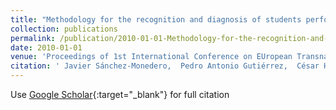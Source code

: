 ```yaml
---
title: "Methodology for the recognition and diagnosis of students performance by discriminant analisys and artificial neural networks"
collection: publications
permalink: /publication/2010-01-01-Methodology-for-the-recognition-and-diagnosis-of-students-performance-by-discriminant-analisys-and-artificial-neural-networks
date: 2010-01-01
venue: 'Proceedings of 1st International Conference on EUropean Transnational Education (ICEUTE2010)'
citation: ' Javier Sánchez-Monedero,  Pedro Antonio Gutiérrez,  César Hervás-Martínez,  Manuel Cruz-Ramírez,  Juan Carlos Fernández,  Francisco Fernandez-Navarro, &quot;Methodology for the recognition and diagnosis of students performance by discriminant analisys and artificial neural networks.&quot; Proceedings of 1st International Conference on EUropean Transnational Education (ICEUTE2010), 2010, Burgos, Spain, pp.107-115.'
---
```

Use [Google Scholar](https://scholar.google.com/scholar?q=Methodology+for+the+recognition+and+diagnosis+of+students+performance+by+discriminant+analisys+and+artificial+neural+networks){:target="_blank"} for full citation